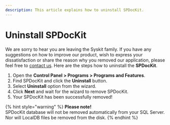 ```yaml
---
description: This article explains how to uninstall SPDocKit.
---
```


# Uninstall SPDocKit

We are sorry to hear you are leaving the Syskit family. If you have any suggestions on how to improve our product, wish to express your dissatisfaction or share the reason why you removed our application, please feel free to [contact us](https://www.spdockit.com/support/contact-us/). Here are the steps how to uninstall the **SPDocKit**.

1. Open the **Control Panel &gt; Programs &gt; Programs and Features**.
2. Find SPDocKit and click the **Uninstall** button.
3. Select **Uninstall** option from the wizard.
4. Click **Next** and wait for the wizard to remove SPDocKit.
5. Your SPDocKit has been successfully removed!

{% hint style="warning" %}
**Please note!**  
SPDocKit database will not be removed automatically from your SQL Server. Nor will LocalDB files be removed from the disk.
{% endhint %}

